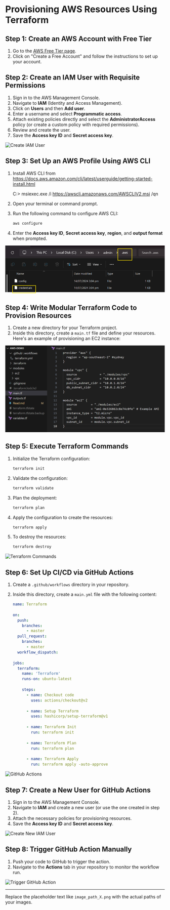 # Provisioning AWS Resources Using Terraform

## Step 1: Create an AWS Account with Free Tier
1. Go to the [AWS Free Tier page](https://aws.amazon.com/free/).
2. Click on "Create a Free Account" and follow the instructions to set up your account.

## Step 2: Create an IAM User with Requisite Permissions
1. Sign in to the AWS Management Console.
2. Navigate to **IAM** (Identity and Access Management).
3. Click on **Users** and then **Add user**.
4. Enter a username and select **Programmatic access**.
5. Attach existing policies directly and select the **AdministratorAccess** policy (or create a custom policy with required permissions).
6. Review and create the user.
7. Save the **Access key ID** and **Secret access key**.

![Create IAM User](image_path_2.png)

## Step 3: Set Up an AWS Profile Using AWS CLI
1. Install AWS CLI from https://docs.aws.amazon.com/cli/latest/userguide/getting-started-install.html

    C:\> msiexec.exe /i https://awscli.amazonaws.com/AWSCLIV2.msi /qn

2. Open your terminal or command prompt.
3. Run the following command to configure AWS CLI:

    ```sh
    aws configure
    ```

4. Enter the **Access key ID**, **Secret access key**, **region**, and **output format** when prompted.

![AWS Configure](./images/3.png)

## Step 4: Write Modular Terraform Code to Provision Resources
1. Create a new directory for your Terraform project.
2. Inside this directory, create a `main.tf` file and define your resources. Here's an example of provisioning an EC2 instance:

 ![Terraform Code](./images/4.png)

## Step 5: Execute Terraform Commands
1. Initialize the Terraform configuration:

    ```sh
    terraform init
    ```

2. Validate the configuration:

    ```sh
    terraform validate
    ```

3. Plan the deployment:

    ```sh
    terraform plan
    ```

4. Apply the configuration to create the resources:

    ```sh
    terraform apply
    ```

5. To destroy the resources:

    ```sh
    terraform destroy
    ```

![Terraform Commands](image_path_5.png)

## Step 6: Set Up CI/CD via GitHub Actions
1. Create a `.github/workflows` directory in your repository.
2. Inside this directory, create a `main.yml` file with the following content:

    ```yaml
    name: Terraform

    on:
      push:
        branches:
          - master
      pull_request:
        branches:
          - master
      workflow_dispatch:

    jobs:
      terraform:
        name: 'Terraform'
        runs-on: ubuntu-latest

        steps:
          - name: Checkout code
            uses: actions/checkout@v2

          - name: Setup Terraform
            uses: hashicorp/setup-terraform@v1

          - name: Terraform Init
            run: terraform init

          - name: Terraform Plan
            run: terraform plan

          - name: Terraform Apply
            run: terraform apply -auto-approve
    ```

![GitHub Actions](image_path_6.png)

## Step 7: Create a New User for GitHub Actions
1. Sign in to the AWS Management Console.
2. Navigate to **IAM** and create a new user (or use the one created in step 2).
3. Attach the necessary policies for provisioning resources.
4. Save the **Access key ID** and **Secret access key**.

![Create New IAM User](image_path_7.png)

## Step 8: Trigger GitHub Action Manually
1. Push your code to GitHub to trigger the action.
2. Navigate to the **Actions** tab in your repository to monitor the workflow run.

![Trigger GitHub Action](image_path_8.png)

---

Replace the placeholder text like `image_path_X.png` with the actual paths of your images.
